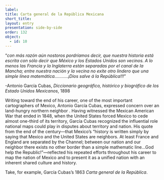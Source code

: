 ```yaml
---
label: 
title: Carta general de la República Mexicana 
short_title: 
layout: entry
presentation: side-by-side
order: 132
object:
  - id: 10
---
```

“*con más razón aún nostoros pordríamos decir, que nuestra historia está escrita con sólo decir que México y los Estados Unidos son vecinos. A lo menos las Francia y la Inglaterra están separadas por el canal de la Mancha; entre nuestra nación y la vecina no exite otro lindero que una simple línea matemática………..¡Dios salve á la República!!!*” 

-Antonio García Cubas, *Diccionario geográfico, histórico y biográfico de los Estado Unidos Mexicanos*, 1898

Writing toward the end of his career, one of the most important cartographers of Mexico, Antonio García Cubas, expressed concern over an land-hungry northern neighbor . Having witnessed the Mexican American War that ended in 1848, when the United States forced Mexico to cede almost one-third of its territory, García Cubas recognized the influential role national maps could play in disputes about territory and nation. His quote from the end of the century—that Mexico’s “history is written simply by saying that Mexico and the United States are neighbors. At least France and England are separated by the Channel; between our nation and our neighbor there exists no other border than a simple mathematic line…God help the Republic!”—reflected his repeated efforts throughout his career to map the nation of Mexico and to present it as a unified nation with an inherent shared culture and history. 

Take, for example, García Cubas’s 1863 *Carta general de la República*. 
